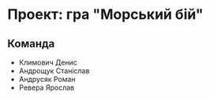 # Проект: гра "Морський бій"

## Команда
+ Климович Денис
+ Андрощук Станіслав 
+ Андрусяк Роман
+ Ревера Ярослав

